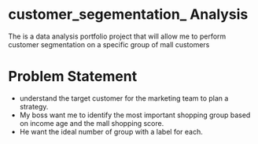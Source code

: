 # customer_segementation_ Analysis
The is a data analysis portfolio project that will allow me to perform customer segmentation on a specific group of mall customers

# Problem Statement
* understand the target customer for the marketing team to plan a strategy.
* My boss want me to identify the most important shopping group based on income age and the mall shopping score.
* He want the ideal number of group with a label for each.  

